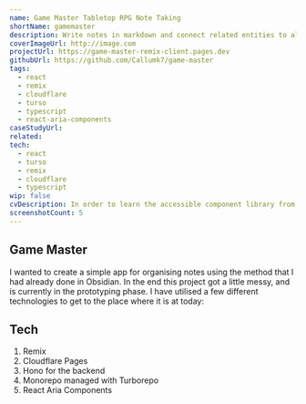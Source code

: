 ```yaml
---
name: Game Master Tabletop RPG Note Taking
shortName: gamemaster
description: Write notes in markdown and connect related entities to always find the note that you need.
coverImageUrl: http://image.com
projectUrl: https://game-master-remix-client.pages.dev
githubUrl: https://github.com/Callumk7/game-master
tags:
  - react
  - remix
  - cloudflare
  - turso
  - typescript
  - react-aria-components
caseStudyUrl: 
related: 
tech:
  - react
  - turso
  - remix
  - cloudflare
  - typescript
wip: false
cvDescription: In order to learn the accessible component library from adobe, I created this project to combine various principles such as optimistic updates, serverless environments and monorepos.
screenshotCount: 5
---
```

## Game Master

I wanted to create a simple app for organising notes using the method that I had already done in Obsidian. In the end this project got a little messy, and is currently in the prototyping phase. I have utilised a few different technologies to get to the place where it is at today:
## Tech

1. Remix
2. Cloudflare Pages
3. Hono for the backend
4. Monorepo managed with Turborepo
5. React Aria Components

